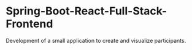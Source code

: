 # Spring-Boot-React-Full-Stack-Frontend
Development of a small application to create and visualize participants.
